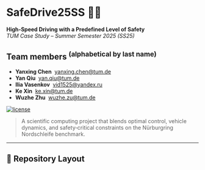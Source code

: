 <!-- Project Header -->
# SafeDrive25SS 🚗💨  
**High‑Speed Driving with a Predefined Level of Safety**  
*TUM Case Study – Summer Semester 2025 (SS25)*

## Team members <sup>(alphabetical by last name)</sup>

- **Yanxing Chen**  <a href="mailto:yanxing.chen@tum.de">yanxing.chen@tum.de</a>  
- **Yan Qiu**  <a href="mailto:yan.qiu@tum.de">yan.qiu@tum.de</a>  
- **Ilia Vasenkov**  <a href="mailto:vid1525@yandex.ru">vid1525@yandex.ru</a>  
- **Ke Xin**  <a href="mailto:ke.xin@tum.de">ke.xin@tum.de</a>  
- **Wuzhe Zhu**  <a href="mailto:wuzhe.zhu@tum.de">wuzhe.zu@tum.de</a>


[![license](https://img.shields.io/badge/license-MIT-green.svg)](LICENSE)  
> A scientific computing project that blends optimal control, vehicle dynamics, and safety‑critical constraints on the Nürburgring Nordschleife benchmark.

---

## 📂 Repository Layout
